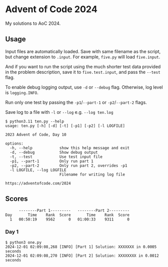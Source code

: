 # Advent of Code 2024

My solutions to AoC 2024.

## Usage

Input files are automatically loaded. Save with same filename as the script, but change extension to `.input`. For example, `five.py` will load `five.input`.

And if you want to run the script using the much shorter test data provided in the problem description, save it to `five.test.input`, and pass the `--test` flag.

To enable debug logging output, use `-d` or `--debug` flag. Otherwise, log level is `logging.INFO`.

Run only one test by passing the `-p1`/`--part-1` or `-p2`/`--part-2` flags. 

Save log to a file with `-l` or `--log` e.g. `--log ten.log`

```
$ python3.11 ten.py --help
usage: ten.py [-h] [-d] [-t] [-p1] [-p2] [-l LOGFILE]

2023 Advent of Code, Day 10

options:
  -h, --help            show this help message and exit
  -d, --debug           Show debug output
  -t, --test            Use test input file
  -p1, --part-1         Only run part 1
  -p2, --part-2         Only run part 2, overrides -p1
  -l LOGFILE, --log LOGFILE
                        Filename for writing log file

https://adventofcode.com/2024
```

## Scores

```
      --------Part 1---------   --------Part 2---------
Day       Time    Rank  Score       Time    Rank  Score
  1   00:50:19    9562      0   01:00:33    9311      0
```

### Day 1
```
$ python3 one.py
2024-12-01 02:09:08,268 [INFO] [Part 1] Solution: XXXXXXX in 0.0005 seconds
2024-12-01 02:09:08,270 [INFO] [Part 2] Solution: XXXXXXXX in 0.0012 seconds
```


